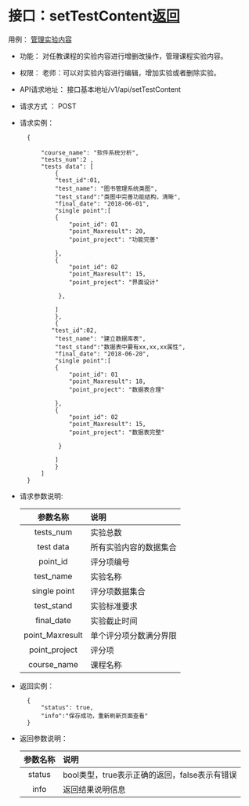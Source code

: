 <!-- markdownlint-disable MD033-->
<!-- 禁止MD033类型的警告 https://www.npmjs.com/package/markdownlint -->

# 接口：setTestContent[返回](../README.md)
用例： [管理实验内容](../用例/管理实验内容.md)

- 功能：
    对任教课程的实验内容进行增删改操作，管理课程实验内容。
    
- 权限：
    老师：可以对实验内容进行编辑，增加实验或者删除实验。
    
- API请求地址： 
    接口基本地址/v1/api/setTestContent

- 请求方式 ：
    POST
- 请求实例：

        {
 			 
            "course_name": "软件系统分析", 
            "tests_num":2 ,   
            "tests data": [
                {
                "test_id":01,
                "test_name": "图书管理系统类图", 
                "test_stand":"类图中完善功能结构，清晰",
                "final_date": "2018-06-01",
                "single point":[
                {
                    "point_id": 01
                    "point_Maxresult": 20,
                    "point_project": "功能完善"
                   
                },
                {
                    "point_id": 02
                    "point_Maxresult": 15,
                    "point_project": "界面设计"
                                   
                 },
                
                ]
                }, 
                {
               "test_id":02,
                "test_name": "建立数据库表", 
                "test_stand":"数据表中要有xx,xx,xx属性",
                "final_date": "2018-06-20",
                "single point":[
                {
                    "point_id": 01
                    "point_Maxresult": 18,
                    "point_project": "数据表合理"
                   
                },
                {
                    "point_id": 02
                    "point_Maxresult": 15,
                    "point_project": "数据表完整"
                                   
                 }
                
                ]
                }
            ] 
        }
- 请求参数说明:        

  |参数名称|说明|
  |:---------:|:--------------------------------------------------------|      
  |tests_num|实验总数|
  |test data|所有实验内容的数据集合|
  |point_id|评分项编号|
  |test_name|实验名称|
  |single point|评分项数据集合|
  |test_stand|实验标准要求|
  |final_date|实验截止时间|
  |point_Maxresult|单个评分项分数满分界限|
  |point_project|评分项|
  |course_name|课程名称|
    
- 返回实例：

        {         
            "status": true,
            "info":"保存成功，重新刷新页面查看"   
        }
 
- 返回参数说明：    
 
  |参数名称|说明|
  |:---------:|:--------------------------------------------------------|      
  |status|bool类型，true表示正确的返回，false表示有错误|
  |info|返回结果说明信息|  

 
  
  


